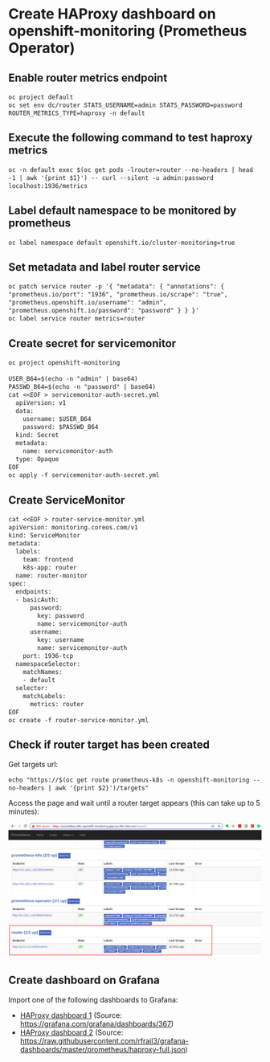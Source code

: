 

# Create HAProxy dashboard on openshift-monitoring (Prometheus Operator)

## Enable router metrics endpoint

```
oc project default
oc set env dc/router STATS_USERNAME=admin STATS_PASSWORD=password ROUTER_METRICS_TYPE=haproxy -n default
```

## Execute the following command to test haproxy metrics
```
oc -n default exec $(oc get pods -lrouter=router --no-headers | head -1 | awk '{print $1}') -- curl --silent -u admin:password localhost:1936/metrics
```

## Label default namespace to be monitored by prometheus
```
oc label namespace default openshift.io/cluster-monitoring=true
```

## Set metadata and label router service
```
oc patch service router -p '{ "metadata": { "annotations": { "prometheus.io/port": "1936", "prometheus.io/scrape": "true", "prometheus.openshift.io/username": "admin", "prometheus.openshift.io/password": "password" } } }'
oc label service router metrics=router
```

## Create secret for servicemonitor
```
oc project openshift-monitoring

USER_B64=$(echo -n "admin" | base64)
PASSWD_B64=$(echo -n "password" | base64)
cat <<EOF > servicemonitor-auth-secret.yml
  apiVersion: v1
  data:
    username: $USER_B64
    password: $PASSWD_B64
  kind: Secret
  metadata:
    name: servicemonitor-auth
  type: Opaque
EOF
oc apply -f servicemonitor-auth-secret.yml
```

## Create ServiceMonitor
```
cat <<EOF > router-service-monitor.yml
apiVersion: monitoring.coreos.com/v1
kind: ServiceMonitor
metadata:
  labels:
    team: frontend
    k8s-app: router
  name: router-monitor
spec:
  endpoints:
  - basicAuth:
      password:
        key: password
        name: servicemonitor-auth
      username:
        key: username
        name: servicemonitor-auth
    port: 1936-tcp
  namespaceSelector:
    matchNames:
    - default
  selector:
    matchLabels:
      metrics: router
EOF
oc create -f router-service-monitor.yml
```

## Check if router target has been created

Get targets url:
```
echo "https://$(oc get route prometheus-k8s -n openshift-monitoring --no-headers | awk '{print $2}')/targets"
```

Access the page and wait until a router target appears (this can take up to 5 minutes):

![Router target](img/prometheus-haproxy.png)

## Create dashboard on Grafana

Import one of the following dashboards to Grafana:

- [HAProxy dashboard 1](haproxy-servers-dashboard.json) (Source: https://grafana.com/grafana/dashboards/367)
- [HAProxy dashboard 2](haproxy-servers-dashboard-2.json) (Source: https://raw.githubusercontent.com/rfrail3/grafana-dashboards/master/prometheus/haproxy-full.json)

